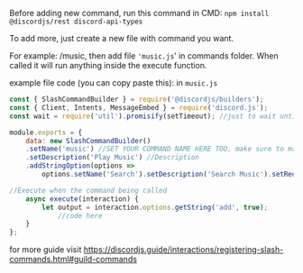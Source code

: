 Before adding new command, run this command in CMD:
``npm install @discordjs/rest discord-api-types``

To add more, just create a new file with command you want.

For example: /music,
then add file `'music.js`' in commands folder.
When called it will run anything inside the execute function.

example file code (you can copy paste this): in ``music.js``
```js
const { SlashCommandBuilder } = require('@discordjs/builders');
const { Client, Intents, MessageEmbed } = require('discord.js');
const wait = require('util').promisify(setTimeout); //just to wait until timer runs out then the next is called

module.exports = {
	data: new SlashCommandBuilder()
    .setName('music') //SET YOUR COMMAND NAME HERE TOO, make sure to make it the same as the file name!
	.setDescription('Play Music') //Description
	.addStringOption(options =>
	    options.setName('Search').setDescription('Search Music').setRequired(true)), //Add option for searching music

//Execute when the command being called
	async execute(interaction) {   
		let output = interaction.options.getString('add', true);
    		//code here
	}
};
```

for more guide visit https://discordjs.guide/interactions/registering-slash-commands.html#guild-commands
